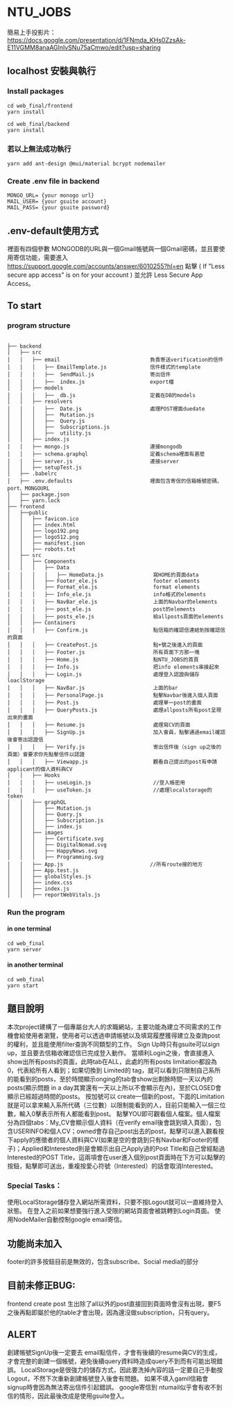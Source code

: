 # NTU_JOBS

簡易上手投影片：https://docs.google.com/presentation/d/1FNmda_KHs0ZzsAk-E11VGMM8anaAGlnIvSNu75aCmwo/edit?usp=sharing


## localhost 安裝與執行

### Install packages

```
cd web_final/frontend
yarn install
```
```
cd web_final/backend
yarn install
```
### 若以上無法成功執行
```
yarn add ant-design @mui/material bcrypt nodemailer
```
### Create .env file in backend

```
MONGO_URL= {your monogo url}
MAIL_USER= {your gsuite account}
MAIL_PASS= {your gsuite password}
```

## .env-default使用方式
裡面有四個參數
MONGODB的URL與一個Gmail帳號與一個Gmail密碼，並且要使用寄信功能，需要進入 https://support.google.com/accounts/answer/6010255?hl=en 點擊 ( If "Less secure app access" is on for your account ) 並允許 Less Secure App Access。

## To start

### program structure
```

├── backend 
│   ├── src
│   │   ├── email                             負責寄送verification的信件
│   │   │   ├── EmailTemplate.js              信件樣式的template
│   │   │   ├──  SendMail.js                  寄出信件
│   │   │   ├──  index.js                     export檔
│   │   ├── models
│   │   │   ├──  db.js                        定義在DB的models
│   │   ├── resolvers                         
│   │   │   ├──  Date.js                      處理POST裡面duedate
│   │   │   ├──  Mutation.js
│   │   │   ├──  Query.js
│   │   │   ├──  Subscriptions.js
│   │   │   ├──  utility.js
│   │   ├── index.js
│   │   ├── mongo.js                          連接mongodb
│   │   ├── schema.graphql                    定義schema裡面有甚麼
│   │   ├── server.js                         連接server
│   │   ├── setupTest.js
│   ├── .babelrc
│   ├── .env.defaults                         裡面包含寄信的信箱帳號密碼、port、MONGOURL
│   ├── package.json
│   ├── yarn.lock
├── frontend
│   ├──public
│   │   ├── favicon.ico
│   │   ├── index.html
│   │   ├── logo192.png
│   │   ├── logo512.png
│   │   ├── manifest.json
│   │   ├── robots.txt
│   ├── src
│   │   ├── Components
│   │   │   ├── Data
│   │   │   │   ├── HomeData.js                寫HOME的頁面data
│   │   │   ├── Footer_ele.js                  footer elements
│   │   │   ├── Format_ele.js                  format elements
│   │   │   ├── Info_ele.js                    info格式的elements
│   │   │   ├── NavBar_ele.js                  上面的Navbar的elements
│   │   │   ├── post_ele.js                    post的elements
│   │   │   ├── posts_ele.js                   給allposts頁面的elements
│   │   ├── Containers
│   │   │   ├── Confirm.js                     點信箱的確認信連結到按確認信的頁面
│   │   │   ├── CreatePost.js                  點+號之後進入的頁面
│   │   │   ├── Footer.js                      所有頁面下方那一塊
│   │   │   ├── Home.js                        點NTU_JOBS的首頁
│   │   │   ├── Info.js                        把info elements串接起來
│   │   │   ├── Login.js                       處理登入認證與儲存loaclStorage
│   │   │   ├── NavBar.js                      上面的bar
│   │   │   ├── PersonalPage.js                點擊Navbar後進入個人頁面
│   │   │   ├── Post.js                        處理單一post的畫面
│   │   │   ├── QueryPosts.js                  處理allposts所有post呈現出來的畫面
│   │   │   ├── Resume.js                      處理寫CV的頁面
│   │   │   ├── SignUp.js                      加入會員，點擊通過email確認後會寄出認證信
│   │   │   ├── Verify.js                      寄出信件後（sign up之後的頁面）會要求你先點擊信件以認證
│   │   │   ├── Viewapp.js                     觀看自己提出的post有申請applicant的個人資料與CV
│   │   ├── Hooks
│   │   │   ├── useLogin.js                    //登入帳密用
│   │   │   ├── useToken.js                    //處理localstorage的token
│   │   ├── graphQL
│   │   │   ├── Mutation.js
│   │   │   ├── Query.js
│   │   │   ├── Subscription.js
│   │   │   ├── index.js
│   │   ├── images
│   │   │   ├── Certificate.svg
│   │   │   ├── DigitalNomad.svg
│   │   │   ├── HappyNews.svg
│   │   │   ├── Programming.svg
│   │   ├── App.js                            //所有route接的地方
│   │   ├── App.test.js
│   │   ├── globalStyles.js
│   │   ├── index.css
│   │   ├── index.js
│   │   ├── reportWebVitals.js

```


### Run the program

#### in one terminal

```
cd web_final
yarn server
```

#### in another terminal

```
cd web_final
yarn start
```

## 題目說明

本次project建構了一個專屬台大人的求職網站，主要功能為建立不同需求的工作機會給使用者瀏覽，使用者可以透過申請帳號以及填寫履歷獲得建立及查詢post的權利，並且能使用filter查詢不同類型的工作。
Sign Up時只有gsuite可以sign up，並且要去信箱收確認信已完成登入動作。
當順利Login之後，會直接進入show出所有posts的頁面，此時tab在ALL，此處的所有posts limitation都設為0，代表給所有人看到；如果切換到 Limited的 tag，就可以看到只限制自己系所的能看到的posts，至於時間顯示onging的tab會show出剩餘時間一天以內的posts(顯示問題 in a day其實還有一天以上所以不會顯示在內)，至於CLOSED會顯示已經超過時間的posts。
按加號可以 create一個新的post，下面的Limitation就是可以拿來輸入系所代碼（三位數）以限制能看到的人，目前只能輸入一個三位數，輸入0擊表示所有人都能看到post。
點擊YOU即可觀看個人檔案。個人檔案分為四個tabs：My_CV會顯示個人資料（在verify email後會跳到填入頁面），包含USERINFO和個人CV；owned會存自己post出去的post，點擊可以進入觀看按下apply的應徵者的個人資料與CV(如果是空的會跳到只有Navbar和Footer的樣子)；Applied和Interested則是會顯示出自己Apply過的Post Title和自己曾經點過Interested的POST Title，這兩項會在user進入個別post頁面時在下方可以點擊的按鈕，點擊即可送出，重複按愛心符號（Interested）的話會取消Interested。

### Special Tasks：
使用LocalStorage儲存登入網站所需資料，只要不按Logout就可以一直維持登入狀態。
在登入之前如果想要強行進入受限的網站頁面會被跳轉到Login頁面。
使用NodeMailer自動控制google email寄信。







## 功能尚未加入
footer的許多按鈕目前是無效的，包含subscribe、Social media的部分


## 目前未修正BUG:
frontend create post 生出除了all以外的post直接回到頁面時會沒有出現，要F5之後再點即屬於他的table才會出現，因為還沒做subscription，只有query。

## ALERT
創建帳號SignUp後一定要去 email點信件，才會有後續的resume與CV的生成，才會完整的創建一個帳號，避免後續query資料時造成query不到而有可能出現錯誤。
LocalStorage是很強力的儲存方式，因此要洗掉內容的話一定要自己手動按 Logout，不然下次重新創建帳號登入後會有問題。
如果不填入gamil信箱會signup時會因為無法寄出信件引起錯誤。
google寄信到 ntumail似乎會有收不到信的情形，因此最後改成是使用gsuite登入。
